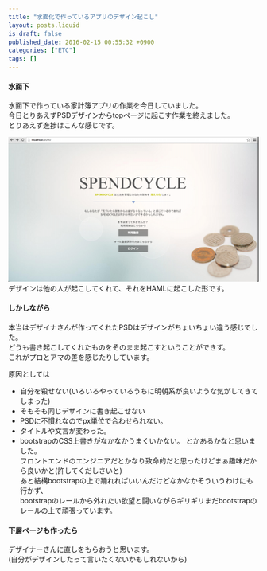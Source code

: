 ```yaml
---
title: "水面化で作っているアプリのデザイン起こし"
layout: posts.liquid
is_draft: false
published_date: 2016-02-15 00:55:32 +0900
categories: ["ETC"]
tags: []
---
```


#### 水面下
水面下で作っている家計簿アプリの作業を今日していました。  
今日とりあえずPSDデザインからtopページに起こす作業を終えました。  
とりあえず進捗はこんな感じです。

 <img class="in_article" src="/public/images/2017/09/1215a-0mtob2d67zwjoj1kw.png">デザインは他の人が起こしてくれて、それをHAMLに起こした形です。

#### しかしながら
本当はデザイナさんが作ってくれたPSDはデザインがちょいちょい違う感じでした。  
どうも書き起こしてくれたものをそのまま起こすということができず。  
これがプロとアマの差を感じたりしています。

原因としては

- 自分を殺せない(いろいろやっているうちに明朝系が良いような気がしてきてしまった)
- そもそも同じデザインに書き起こせない
- PSDに不慣れなのでpx単位で合わせられない。
- タイトルや文言が変わった。
- bootstrapのCSS上書きがなかなかうまくいかない。
とかあるかなと思いました。  
フロントエンドのエンジニアだとかなり致命的だと思ったけどまぁ趣味だから良いかと(許してくだしさいと)  
あと結構bootstrapの上で踊れればいいんだけどなかなかそういうわけにも行かず、  
bootstrapのレールから外れたい欲望と闘いながらギリギリまだbootstrapのレールの上で頑張っています。

#### 下層ページも作ったら
デザイナーさんに直しをもらおうと思います。  
(自分がデザインしたって言いたくないかもしれないから)


